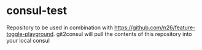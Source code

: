 # consul-test
Repository to be used in combination with https://github.com/n26/feature-toggle-playground.
git2consul will pull the contents of this repository into your local consul
